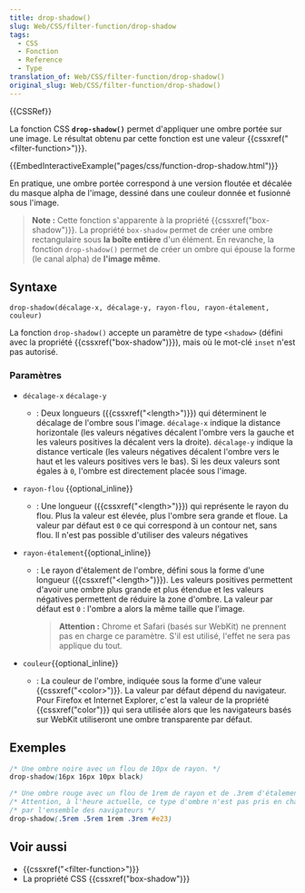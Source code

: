 ```yaml
---
title: drop-shadow()
slug: Web/CSS/filter-function/drop-shadow
tags:
  - CSS
  - Fonction
  - Reference
  - Type
translation_of: Web/CSS/filter-function/drop-shadow()
original_slug: Web/CSS/filter-function/drop-shadow()
---
```

{{CSSRef}}

La fonction CSS **`drop-shadow()`** permet d'appliquer une ombre portée sur une image. Le résultat obtenu par cette fonction est une valeur {{cssxref("&lt;filter-function&gt;")}}.

{{EmbedInteractiveExample("pages/css/function-drop-shadow.html")}}

En pratique, une ombre portée correspond à une version floutée et décalée du masque alpha de l'image, dessiné dans une couleur donnée et fusionné sous l'image.

> **Note :** Cette fonction s'apparente à la propriété {{cssxref("box-shadow")}}. La propriété `box-shadow` permet de créer une ombre rectangulaire sous **la boîte entière** d'un élément. En revanche, la fonction `drop-shadow()` permet de créer un ombre qui épouse la forme (le canal alpha) de **l'image même**.

## Syntaxe

    drop-shadow(décalage-x, décalage-y, rayon-flou, rayon-étalement, couleur)

La fonction `drop-shadow()` accepte un paramètre de type `<shadow>` (défini avec la propriété {{cssxref("box-shadow")}}), mais où le mot-clé `inset` n'est pas autorisé.

### Paramètres

- `décalage-x` `décalage-y`
  - : Deux longueurs ({{cssxref("&lt;length&gt;")}}) qui déterminent le décalage de l'ombre sous l'image. `décalage-x` indique la distance horizontale (les valeurs négatives décalent l'ombre vers la gauche et les valeurs positives la décalent vers la droite). `décalage-y` indique la distance verticale (les valeurs négatives décalent l'ombre vers le haut et les valeurs positives vers le bas). Si les deux valeurs sont égales à `0`, l'ombre est directement placée sous l'image.
- `rayon-flou` {{optional_inline}}
  - : Une longueur ({{cssxref("&lt;length&gt;")}}) qui représente le rayon du flou. Plus la valeur est élevée, plus l'ombre sera grande et floue. La valeur par défaut est `0` ce qui correspond à un contour net, sans flou. Il n'est pas possible d'utiliser des valeurs négatives
- `rayon-étalement`{{optional_inline}}

  - : Le rayon d'étalement de l'ombre, défini sous la forme d'une longueur ({{cssxref("&lt;length&gt;")}}). Les valeurs positives permettent d'avoir une ombre plus grande et plus étendue et les valeurs négatives permettent de réduire la zone d'ombre. La valeur par défaut est `0` : l'ombre a alors la même taille que l'image.

    > **Attention :** Chrome et Safari (basés sur WebKit) ne prennent pas en charge ce paramètre. S'il est utilisé, l'effet ne sera pas applique du tout.

- `couleur`{{optional_inline}}
  - : La couleur de l'ombre, indiquée sous la forme d'une valeur {{cssxref("&lt;color&gt;")}}. La valeur par défaut dépend du navigateur. Pour Firefox et Internet Explorer, c'est la valeur de la propriété {{cssxref("color")}} qui sera utilisée alors que les navigateurs basés sur WebKit utiliseront une ombre transparente par défaut.

## Exemples

```css
/* Une ombre noire avec un flou de 10px de rayon. */
drop-shadow(16px 16px 10px black)

/* Une ombre rouge avec un flou de 1rem de rayon et de .3rem d'étalement */
/* Attention, à l'heure actuelle, ce type d'ombre n'est pas pris en charge */
/* par l'ensemble des navigateurs */
drop-shadow(.5rem .5rem 1rem .3rem #e23)
```

## Voir aussi

- {{cssxref("&lt;filter-function&gt;")}}
- La propriété CSS {{cssxref("box-shadow")}}
